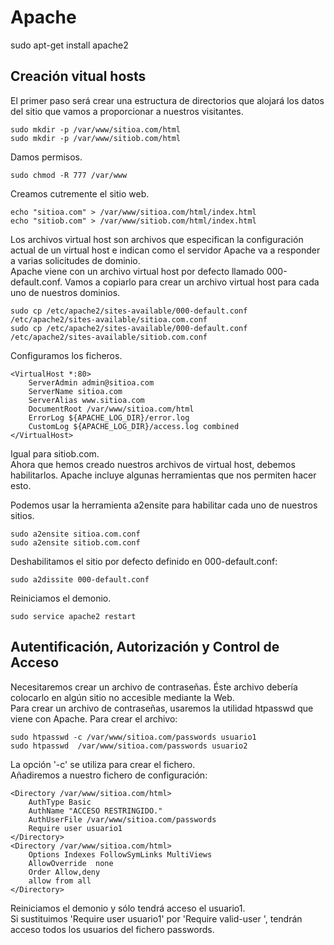 # Apache

sudo apt-get install apache2  
## Creación vitual hosts
El primer paso será crear una estructura de directorios que alojará los datos del sitio que vamos a proporcionar a nuestros visitantes.  

~~~
sudo mkdir -p /var/www/sitioa.com/html
sudo mkdir -p /var/www/sitiob.com/html
~~~
Damos permisos.  
~~~
sudo chmod -R 777 /var/www
~~~

Creamos cutremente el sitio web.
~~~
echo "sitioa.com" > /var/www/sitioa.com/html/index.html
echo "sitiob.com" > /var/www/sitiob.com/html/index.html
~~~
Los archivos virtual host son archivos que especifican la configuración actual de un virtual host e indican como el servidor Apache va a responder a varias solicitudes de dominio.  
Apache viene con un archivo virtual host por defecto llamado 000-default.conf. Vamos a copiarlo para crear un archivo virtual host para cada uno de nuestros dominios.  
~~~
sudo cp /etc/apache2/sites-available/000-default.conf /etc/apache2/sites-available/sitioa.com.conf
sudo cp /etc/apache2/sites-available/000-default.conf /etc/apache2/sites-available/sitiob.com.conf
~~~

Configuramos los ficheros.  
~~~
<VirtualHost *:80>
    ServerAdmin admin@sitioa.com
    ServerName sitioa.com
    ServerAlias www.sitioa.com
    DocumentRoot /var/www/sitioa.com/html
    ErrorLog ${APACHE_LOG_DIR}/error.log
    CustomLog ${APACHE_LOG_DIR}/access.log combined
</VirtualHost>
~~~
Igual para sitiob.com.  
Ahora que hemos creado nuestros archivos de virtual host, debemos habilitarlos. Apache incluye algunas herramientas que nos permiten hacer esto.

Podemos usar la herramienta a2ensite para habilitar cada uno de nuestros sitios.  
~~~
sudo a2ensite sitioa.com.conf
sudo a2ensite sitiob.com.conf
~~~
Deshabilitamos el sitio por defecto definido en 000-default.conf:
~~~
sudo a2dissite 000-default.conf
~~~

Reiniciamos el demonio.
~~~
sudo service apache2 restart
~~~

## Autentificación, Autorización y Control de Acceso  
Necesitaremos crear un archivo de contraseñas. Éste archivo debería colocarlo en algún sitio no accesible mediante la Web.  
Para crear un archivo de contraseñas, usaremos la utilidad htpasswd que viene con Apache. Para crear el archivo:  
~~~
sudo htpasswd -c /var/www/sitioa.com/passwords usuario1
sudo htpasswd  /var/www/sitioa.com/passwords usuario2
~~~    
La opción '-c' se utiliza para crear el fichero.  
Añadiremos  a nuestro fichero de configuración:  
~~~
<Directory /var/www/sitioa.com/html>
	AuthType Basic
	AuthName "ACCESO RESTRINGIDO."
	AuthUserFile /var/www/sitioa.com/passwords
	Require user usuario1
</Directory>
<Directory /var/www/sitioa.com/html>        
	Options Indexes FollowSymLinks MultiViews
	AllowOverride  none
	Order Allow,deny
	allow from all
</Directory>
~~~  
Reiniciamos el demonio y sólo tendrá acceso el usuario1.  
Si sustituimos 'Require user usuario1' por 'Require valid-user ', tendrán acceso todos los usuarios del fichero passwords.  
